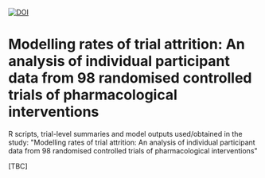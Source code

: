
[![DOI](https://zenodo.org/badge/829391670.svg)](https://zenodo.org/badge/latestdoi/829391670)



# Modelling rates of trial attrition: An analysis of individual participant data from 98 randomised controlled trials of pharmacological interventions
R scripts, trial-level summaries and model outputs used/obtained in the study: "Modelling rates of trial attrition: An analysis of individual participant data from 98 randomised controlled trials of pharmacological interventions"

[TBC]
